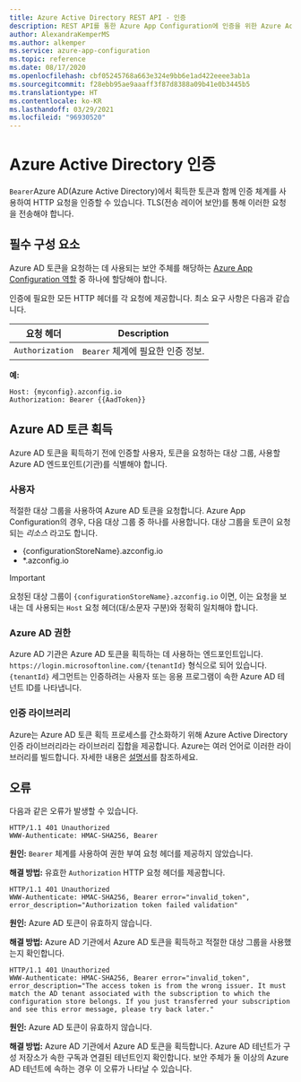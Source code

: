 ```yaml
---
title: Azure Active Directory REST API - 인증
description: REST API를 통한 Azure App Configuration에 인증을 위한 Azure Active Directory 사용
author: AlexandraKemperMS
ms.author: alkemper
ms.service: azure-app-configuration
ms.topic: reference
ms.date: 08/17/2020
ms.openlocfilehash: cbf05245768a663e324e9bb6e1ad422eeee3ab1a
ms.sourcegitcommit: f28ebb95ae9aaaff3f87d8388a09b41e0b3445b5
ms.translationtype: HT
ms.contentlocale: ko-KR
ms.lasthandoff: 03/29/2021
ms.locfileid: "96930520"
---
```

# <a name="azure-active-directory-authentication"></a>Azure Active Directory 인증

`Bearer`Azure AD(Azure Active Directory)에서 획득한 토큰과 함께 인증 체계를 사용하여 HTTP 요청을 인증할 수 있습니다. TLS(전송 레이어 보안)를 통해 이러한 요청을 전송해야 합니다.

## <a name="prerequisites"></a>필수 구성 요소

Azure AD 토큰을 요청하는 데 사용되는 보안 주체를 해당하는 [Azure App Configuration 역할](./rest-api-authorization-azure-ad.md) 중 하나에 할당해야 합니다.

인증에 필요한 모든 HTTP 헤더를 각 요청에 제공합니다. 최소 요구 사항은 다음과 같습니다.

|  요청 헤더 | Description  |
| --------------- | ------------ |
| `Authorization` | `Bearer` 체계에 필요한 인증 정보. |

**예:**

```http
Host: {myconfig}.azconfig.io
Authorization: Bearer {{AadToken}}
```

## <a name="azure-ad-token-acquisition"></a>Azure AD 토큰 획득

Azure AD 토큰을 획득하기 전에 인증할 사용자, 토큰을 요청하는 대상 그룹, 사용할 Azure AD 엔드포인트(기관)를 식별해야 합니다.

### <a name="audience"></a>사용자

적절한 대상 그룹을 사용하여 Azure AD 토큰을 요청합니다. Azure App Configuration의 경우, 다음 대상 그룹 중 하나를 사용합니다. 대상 그룹을 토큰이 요청되는 *리소스* 라고도 합니다.

- {configurationStoreName}.azconfig.io
- *.azconfig.io

> [!IMPORTANT]
> 요청된 대상 그룹이 `{configurationStoreName}.azconfig.io` 이면, 이는 요청을 보내는 데 사용되는 `Host` 요청 헤더(대/소문자 구분)와 정확히 일치해야 합니다.

### <a name="azure-ad-authority"></a>Azure AD 권한

Azure AD 기관은 Azure AD 토큰을 획득하는 데 사용하는 엔드포인트입니다. `https://login.microsoftonline.com/{tenantId}` 형식으로 되어 있습니다. `{tenantId}` 세그먼트는 인증하려는 사용자 또는 응용 프로그램이 속한 Azure AD 테넌트 ID를 나타냅니다.

### <a name="authentication-libraries"></a>인증 라이브러리

Azure는 Azure AD 토큰 획득 프로세스를 간소화하기 위해 Azure Active Directory 인증 라이브러리라는 라이브러리 집합을 제공합니다. Azure는 여러 언어로 이러한 라이브러리를 빌드합니다. 자세한 내용은 [설명서](../active-directory/azuread-dev/active-directory-authentication-libraries.md)를 참조하세요.

## <a name="errors"></a>오류

다음과 같은 오류가 발생할 수 있습니다.

```http
HTTP/1.1 401 Unauthorized
WWW-Authenticate: HMAC-SHA256, Bearer
```

**원인:** `Bearer` 체계를 사용하여 권한 부여 요청 헤더를 제공하지 않았습니다.

**해결 방법:** 유효한 `Authorization` HTTP 요청 헤더를 제공합니다.

```http
HTTP/1.1 401 Unauthorized
WWW-Authenticate: HMAC-SHA256, Bearer error="invalid_token", error_description="Authorization token failed validation"
```

**원인:** Azure AD 토큰이 유효하지 않습니다.

**해결 방법:** Azure AD 기관에서 Azure AD 토큰을 획득하고 적절한 대상 그룹을 사용했는지 확인합니다.

```http
HTTP/1.1 401 Unauthorized
WWW-Authenticate: HMAC-SHA256, Bearer error="invalid_token", error_description="The access token is from the wrong issuer. It must match the AD tenant associated with the subscription to which the configuration store belongs. If you just transferred your subscription and see this error message, please try back later."
```

**원인:** Azure AD 토큰이 유효하지 않습니다.

**해결 방법:** Azure AD 기관에서 Azure AD 토큰을 획득합니다. Azure AD 테넌트가 구성 저장소가 속한 구독과 연결된 테넌트인지 확인합니다. 보안 주체가 둘 이상의 Azure AD 테넌트에 속하는 경우 이 오류가 나타날 수 있습니다.